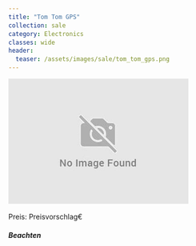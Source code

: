 ```yaml
---
title: "Tom Tom GPS"
collection: sale
category: Electronics
classes: wide
header: 
  teaser: /assets/images/sale/tom_tom_gps.png
---
```




<img src="/assets/images/sale/tom_tom_gps.png" alt="Tom Tom GPS">

Preis: Preisvorschlag€

##### Beachten
